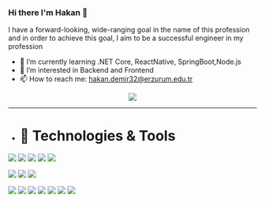 ### Hi there I'm Hakan 👋



I have a forward-looking, wide-ranging goal in the name of this profession and in order to achieve this goal, I aim to be a successful engineer in my profession

- 🌱 I’m currently learning .NET Core, ReactNative, SpringBoot,Node.js
- 👀 I’m interested in Backend and Frontend 
- 📫 How to reach me: hakan.demir32@erzurum.edu.tr
 <!--Statistics-->
<div align="center">
  <div align="center">

  </div>

<a href="https://git.io/streak-stats">
  <img align="center" src="https://github-readme-streak-stats.herokuapp.com?user=hkndemir&theme=gradient&date_format=j%20M%5B%20Y%5D" />
</a>

</div>

<hr />


-  # 🔨 Technologies & Tools
 
<img src="https://img.shields.io/badge/C%23-239120?style=for-the-badge&logo=c-sharp&logoColor=white"></img>
<img src="https://img.shields.io/badge/Java-ED8B00?style=for-the-badge&logo=java&logoColor=white"></img>
<img src="https://img.shields.io/badge/JavaScript-239120?style=for-the-badge&logo=javascript&logoColor=white"></img>
<img src="https://img.shields.io/badge/HTML5-E34F26?style=for-the-badge&logo=html5&logoColor=white"></img>
<img src="https://img.shields.io/badge/CSS3-1572B6?style=for-the-badge&logo=css3&logoColor=white"></img>


<img src="https://img.shields.io/badge/.NET-5C2D91?style=for-the-badge&logo=.net&logoColor=white"></img>
<img src="https://img.shields.io/badge/Spring-6DB33F?style=for-the-badge&logo=spring&logoColor=white"></img>
<img src="https://img.shields.io/badge/Bootstrap-563D7C?style=for-the-badge&logo=bootstrap&logoColor=white"></img>




<img src="https://img.shields.io/badge/Postman-ED8B00?style=for-the-badge&logo=postman&logoColor=white"></img>
<img src="https://img.shields.io/badge/Microsoft_SQL_Server-CC2927?style=for-the-badge&logo=microsoft-sql-server&logoColor=white"></img>
<img src="https://img.shields.io/badge/pgAdmin-4-ED8B00?style=for-the-badge&logo=pgadmin4&logoColor=white"></img>
<img src="https://img.shields.io/badge/Eclipse IDE-5C2D91?style=for-the-badge&logo=eclipseidet&logoColor=white"></img>
<img src="https://img.shields.io/badge/Visual Studio-239120?style=for-the-badge&logo=visualstudio&logoColor=white"></img>
<img src="https://img.shields.io/badge/Visual Studio Code-007ACC?style=for-the-badge&logo=visualstudiocode&logoColor=white"></img>
<img src="https://img.shields.io/badge/Apache Netbeans IDE-6DB33F?style=for-the-badge&logo=apachenetbeanside&logoColor=white"></img>





